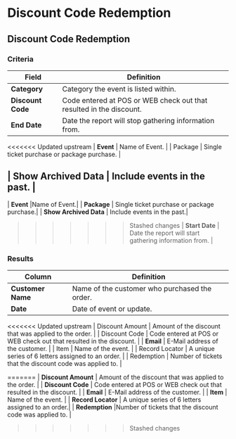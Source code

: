 # Discount Code Redemption

## Discount Code Redemption

### Criteria

| **Field** | **Definition** |
| --- | --- |
| **Category** | Category the event is listed within. |
| **Discount Code** | Code entered at POS or WEB check out that resulted in the discount. |
| **End Date** | Date the report will stop gathering information from. |

&lt;&lt;&lt;&lt;&lt;&lt;&lt; Updated upstream \| **Event** \| Name of Event. \| \| Package \| Single ticket purchase or package purchase. \|

## \| Show Archived Data \| Include events in the past. \|

\| **Event** \|Name of Event.\| \| **Package** \| Single ticket purchase or package purchase.\| \| **Show Archived Data** \| Include events in the past.\|

> > > > > > > Stashed changes \| **Start Date** \| Date the report will start gathering information from. \|

### Results

| **Column** | **Definition** |
| --- | --- |
| **Customer Name** | Name of the customer who purchased the order. |
| **Date** | Date of event or update. |

&lt;&lt;&lt;&lt;&lt;&lt;&lt; Updated upstream \| Discount Amount \| Amount of the discount that was applied to the order. \| \| Discount Code \| Code entered at POS or WEB check out that resulted in the discount. \| \| **Email** \| E-Mail address of the customer. \| \| Item \| Name of the event. \| \| Record Locator \| A unique series of 6 letters assigned to an order. \| \| Redemption \| Number of tickets that the discount code was applied to. \|

======= \| **Discount Amount** \| Amount of the discount that was applied to the order. \| \| **Discount Code** \| Code entered at POS or WEB check out that resulted in the discount. \| \| **Email** \| E-Mail address of the customer. \| \| **Item** \| Name of the event. \| \| **Record Locator** \| A unique series of 6 letters assigned to an order.\| \| **Redemption** \|Number of tickets that the discount code was applied to. \|

> > > > > > > Stashed changes

